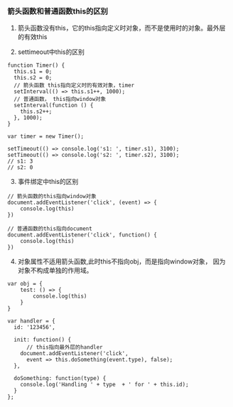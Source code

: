### 箭头函数和普通函数this的区别
1. 箭头函数没有this，它的this指向定义时对象，而不是使用时的对象。最外层的有效this

2. settimeout中this的区别

```
function Timer() {
  this.s1 = 0;
  this.s2 = 0;
  // 箭头函数 this指向定义时的有效对象，timer
  setInterval(() => this.s1++, 1000);
  // 普通函数， this指向window对象
  setInterval(function () {
    this.s2++;
  }, 1000);
}

var timer = new Timer();

setTimeout(() => console.log('s1: ', timer.s1), 3100);
setTimeout(() => console.log('s2: ', timer.s2), 3100);
// s1: 3
// s2: 0
```

3. 事件绑定中this的区别

```
// 箭头函数的this指向window对象
document.addEventListener('click', (event) => {
    console.log(this)
})

// 普通函数的this指向document
document.addEventListener('click', function() {
    console.log(this)
})
```


4. 对象属性不适用箭头函数,此时this不指向obj，而是指向window对象， 因为对象不构成单独的作用域。
```
var obj = {
    test: () => {
        console.log(this)
    }
}
```


```
var handler = {
  id: '123456',

  init: function() {
      // this指向最外层的handler
    document.addEventListener('click',
      event => this.doSomething(event.type), false);
  },

  doSomething: function(type) {
    console.log('Handling ' + type  + ' for ' + this.id);
  }
};
```
